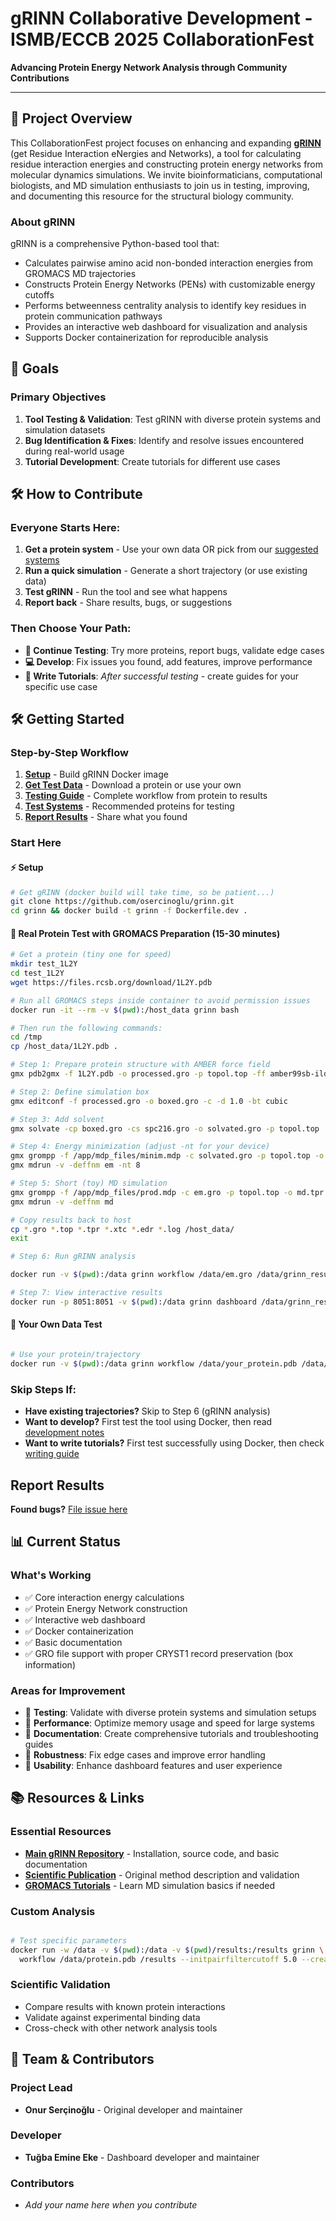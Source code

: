 # gRINN Collaborative Development - ISMB/ECCB 2025 CollaborationFest

**Advancing Protein Energy Network Analysis through Community Contributions**

---

## 🎯 Project Overview

This CollaborationFest project focuses on enhancing and expanding [**gRINN**](https://github.com/osercinoglu/grinn) (get Residue Interaction eNergies and Networks), a tool for calculating residue interaction energies and constructing protein energy networks from molecular dynamics simulations. We invite bioinformaticians, computational biologists, and MD simulation enthusiasts to join us in testing, improving, and documenting this resource for the structural biology community.

### About gRINN
gRINN is a comprehensive Python-based tool that:
- Calculates pairwise amino acid non-bonded interaction energies from GROMACS MD trajectories
- Constructs Protein Energy Networks (PENs) with customizable energy cutoffs
- Performs betweenness centrality analysis to identify key residues in protein communication pathways
- Provides an interactive web dashboard for visualization and analysis
- Supports Docker containerization for reproducible analysis

## 🚀 Goals

### Primary Objectives
1. **Tool Testing & Validation**: Test gRINN with diverse protein systems and simulation datasets
2. **Bug Identification & Fixes**: Identify and resolve issues encountered during real-world usage
3. **Tutorial Development**: Create tutorials for different use cases

## 🛠️ How to Contribute

### Everyone Starts Here:
1. **Get a protein system** - Use your own data OR pick from our [suggested systems](tutorials/test-systems.md)
2. **Run a quick simulation** - Generate a short trajectory (or use existing data)
3. **Test gRINN** - Run the tool and see what happens
4. **Report back** - Share results, bugs, or suggestions

### Then Choose Your Path:
- **🧪 Continue Testing**: Try more proteins, report bugs, validate edge cases
- **💻 Develop**: Fix issues you found, add features, improve performance
- **📖 Write Tutorials**: *After successful testing* - create guides for your specific use case

## 🛠️ Getting Started

### Step-by-Step Workflow
1. **[Setup](CONTRIBUTING.md#setup)** - Build gRINN Docker image
2. **[Get Test Data](tutorials/test-systems.md)** - Download a protein or use your own
3. **[Testing Guide](tutorials/testing-guide.md)** - Complete workflow from protein to results
4. **[Test Systems](tutorials/test-systems.md)** - Recommended proteins for testing
5. **[Report Results](CONTRIBUTING.md#reporting)** - Share what you found

### Start Here

#### ⚡ Setup
```bash
# Get gRINN (docker build will take time, so be patient...)
git clone https://github.com/osercinoglu/grinn.git
cd grinn && docker build -t grinn -f Dockerfile.dev .
```

#### 🧪 Real Protein Test with GROMACS Preparation (15-30 minutes)
```bash
# Get a protein (tiny one for speed)
mkdir test_1L2Y
cd test_1L2Y
wget https://files.rcsb.org/download/1L2Y.pdb

# Run all GROMACS steps inside container to avoid permission issues
docker run -it --rm -v $(pwd):/host_data grinn bash

# Then run the following commands:
cd /tmp
cp /host_data/1L2Y.pdb .

# Step 1: Prepare protein structure with AMBER force field
gmx pdb2gmx -f 1L2Y.pdb -o processed.gro -p topol.top -ff amber99sb-ildn -water tip3p -ignh

# Step 2: Define simulation box
gmx editconf -f processed.gro -o boxed.gro -c -d 1.0 -bt cubic

# Step 3: Add solvent
gmx solvate -cp boxed.gro -cs spc216.gro -o solvated.gro -p topol.top

# Step 4: Energy minimization (adjust -nt for your device)
gmx grompp -f /app/mdp_files/minim.mdp -c solvated.gro -p topol.top -o em.tpr -maxwarn 5
gmx mdrun -v -deffnm em -nt 8

# Step 5: Short (toy) MD simulation
gmx grompp -f /app/mdp_files/prod.mdp -c em.gro -p topol.top -o md.tpr -maxwarn 5
gmx mdrun -v -deffnm md

# Copy results back to host
cp *.gro *.top *.tpr *.xtc *.edr *.log /host_data/
exit

# Step 6: Run gRINN analysis

docker run -v $(pwd):/data grinn workflow /data/em.gro /data/grinn_results --top /data/topol.top --traj /data/md.xtc

# Step 7: View interactive results
docker run -p 8051:8051 -v $(pwd):/data grinn dashboard /data/grinn_results
```

#### 🎯 Your Own Data Test
```bash

# Use your protein/trajectory
docker run -v $(pwd):/data grinn workflow /data/your_protein.pdb /data/results --top /data/your_system.top --traj /data/your_trajectory.xtc
```

### Skip Steps If:
- **Have existing trajectories?** Skip to Step 6 (gRINN analysis)
- **Want to develop?** First test the tool using Docker, then read [development notes](tutorials/development-guide.md)
- **Want to write tutorials?** First test successfully using Docker, then check [writing guide](tutorials/documentation-guide.md)

## Report Results

**Found bugs?** [File issue here](https://github.com/osercinoglu/grinn/issues/new)

## 📊 Current Status

### What's Working
- ✅ Core interaction energy calculations
- ✅ Protein Energy Network construction
- ✅ Interactive web dashboard
- ✅ Docker containerization
- ✅ Basic documentation
- ✅ GRO file support with proper CRYST1 record preservation (box information)

### Areas for Improvement
- 🎯 **Testing**: Validate with diverse protein systems and simulation setups
- 🎯 **Performance**: Optimize memory usage and speed for large systems
- 🎯 **Documentation**: Create comprehensive tutorials and troubleshooting guides
- 🎯 **Robustness**: Fix edge cases and improve error handling
- 🎯 **Usability**: Enhance dashboard features and user experience

## 📚 Resources & Links

### Essential Resources
- **[Main gRINN Repository](https://github.com/osercinoglu/grinn)** - Installation, source code, and basic documentation
- **[Scientific Publication](https://doi.org/10.1093/nar/gky381)** - Original method description and validation
- **[GROMACS Tutorials](http://www.mdtutorials.com/gmx/)** - Learn MD simulation basics if needed


### Custom Analysis
```bash

# Test specific parameters
docker run -w /data -v $(pwd):/data -v $(pwd)/results:/results grinn \
  workflow /data/protein.pdb /results --initpairfiltercutoff 5.0 --create_pen --pen_cutoffs 1.0 2.0
```

### Scientific Validation
- Compare results with known protein interactions
- Validate against experimental binding data
- Cross-check with other network analysis tools

## 👥 Team & Contributors

### Project Lead
- **Onur Serçinoğlu** - Original developer and maintainer

### Developer
- **Tuğba Emine Eke** - Dashboard developer and maintainer

### Contributors
- *Add your name here when you contribute*

